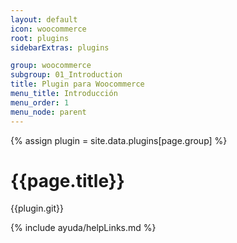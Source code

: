 ```yaml
---
layout: default
icon: woocommerce
root: plugins
sidebarExtras: plugins

group: woocommerce
subgroup: 01_Introduction
title: Plugin para Woocommerce
menu_title: Introducción
menu_order: 1
menu_node: parent
---
```

{% assign plugin = site.data.plugins[page.group] %}

# {{page.title}}



{{plugin.git}}


{% include ayuda/helpLinks.md %}